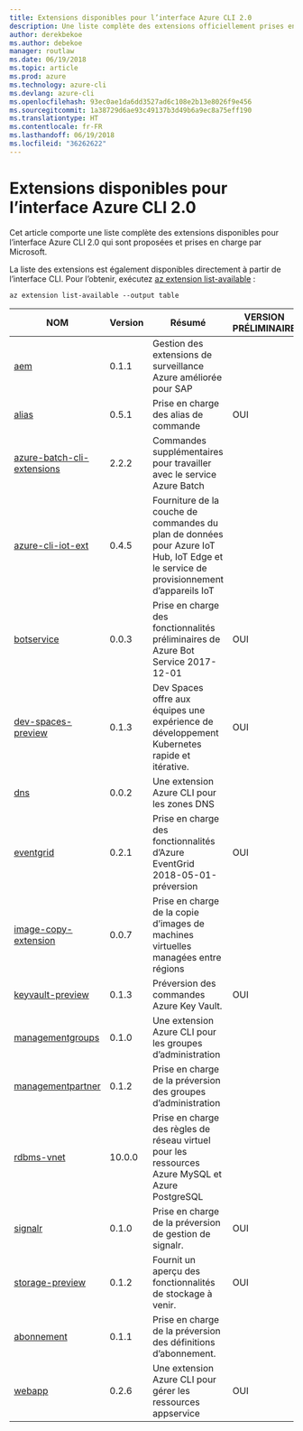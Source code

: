 ```yaml
---
title: Extensions disponibles pour l’interface Azure CLI 2.0
description: Une liste complète des extensions officiellement prises en charge pour l’interface Azure CLI 2.0
author: derekbekoe
ms.author: debekoe
manager: routlaw
ms.date: 06/19/2018
ms.topic: article
ms.prod: azure
ms.technology: azure-cli
ms.devlang: azure-cli
ms.openlocfilehash: 93ec0ae1da6dd3527ad6c108e2b13e8026f9e456
ms.sourcegitcommit: 1a38729d6ae93c49137b3d49b6a9ec8a75eff190
ms.translationtype: HT
ms.contentlocale: fr-FR
ms.lasthandoff: 06/19/2018
ms.locfileid: "36262622"
---
```

# <a name="available-extensions-for-the-azure-cli-20"></a>Extensions disponibles pour l’interface Azure CLI 2.0

Cet article comporte une liste complète des extensions disponibles pour l’interface Azure CLI 2.0 qui sont proposées et prises en charge par Microsoft.

La liste des extensions est également disponibles directement à partir de l’interface CLI. Pour l’obtenir, exécutez [az extension list-available](/cli/azure/extension?view=azure-cli-latest#az-extension-list-available) :

```azurecli
az extension list-available --output table
```

| NOM | Version | Résumé | VERSION PRÉLIMINAIRE |
|------|---------|---------|---------|
| [aem](https://github.com/Azure/azure-cli-extensions) | 0.1.1 | Gestion des extensions de surveillance Azure améliorée pour SAP |  |
| [alias](https://github.com/Azure/azure-cli-extensions) | 0.5.1 | Prise en charge des alias de commande | OUI |
| [azure-batch-cli-extensions](https://github.com/Azure/azure-batch-cli-extensions) | 2.2.2 | Commandes supplémentaires pour travailler avec le service Azure Batch |  |
| [azure-cli-iot-ext](https://github.com/azure/azure-iot-cli-extension) | 0.4.5 | Fourniture de la couche de commandes du plan de données pour Azure IoT Hub, IoT Edge et le service de provisionnement d’appareils IoT |  |
| [botservice](https://github.com/Azure/azure-cli-extensions) | 0.0.3 | Prise en charge des fonctionnalités préliminaires de Azure Bot Service 2017-12-01 | OUI |
| [dev-spaces-preview](https://github.com/Azure/azure-cli-extensions) | 0.1.3 | Dev Spaces offre aux équipes une expérience de développement Kubernetes rapide et itérative. | OUI |
| [dns](https://github.com/Azure/azure-cli-extensions) | 0.0.2 | Une extension Azure CLI pour les zones DNS |  |
| [eventgrid](https://github.com/Azure/azure-cli-extensions) | 0.2.1 | Prise en charge des fonctionnalités d’Azure EventGrid 2018-05-01-préversion | OUI |
| [image-copy-extension](https://github.com/Azure/azure-cli-extensions) | 0.0.7 | Prise en charge de la copie d’images de machines virtuelles managées entre régions |  |
| [keyvault-preview](https://github.com/Azure/azure-keyvault-cli-extension) | 0.1.3 | Préversion des commandes Azure Key Vault. | OUI |
| [managementgroups](https://github.com/Azure/azure-cli-extensions) | 0.1.0 | Une extension Azure CLI pour les groupes d’administration |  |
| [managementpartner](https://github.com/Azure/azure-cli-extensions) | 0.1.2 | Prise en charge de la préversion des groupes d’administration |  |
| [rdbms-vnet](https://github.com/Azure/azure-cli-extensions) | 10.0.0 | Prise en charge des règles de réseau virtuel pour les ressources Azure MySQL et Azure PostgreSQL |  |
| [signalr](https://github.com/Azure/azure-cli-extensions) | 0.1.0 | Prise en charge de la préversion de gestion de signalr. | OUI |
| [storage-preview](https://github.com/Azure/azure-cli-extensions/tree/master/src/storage-preview) | 0.1.2 | Fournit un aperçu des fonctionnalités de stockage à venir. | OUI |
| [abonnement](https://github.com/Azure/azure-cli-extensions) | 0.1.1 | Prise en charge de la préversion des définitions d’abonnement. |  |
| [webapp](https://github.com/Azure/azure-cli-extensions) | 0.2.6 | Une extension Azure CLI pour gérer les ressources appservice | OUI |
